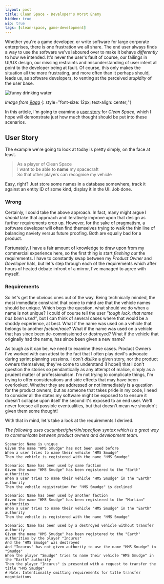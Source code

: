 ```yaml
---
layout: post
title: Clean Space - Developer's Worst Enemy
hidden: true
wip: true
tags: [clean-space, game-development]
---
```


Whether you're a game developer, or write software for large corporate enterprises, there is one frustration we all share. The end user always finds a way to use the software we've laboured over to make it behave _differently_ to how we intended. It's never the user's fault of course, our failings in UI/UX design, our missing restraints and misunderstanding of user intent all point to the developer being at fault. Of course, this only makes the situation all the more frustrating, and more often than it perhaps should, leads us, as software developers, to venting at the perceived _stupidity_ of the user base.

![funny drinking water](http://images-cdn.9gag.com/photo/aM1gyO6_460s_v1.jpg)

_Image from [9gag](http://9gag.com/)_
{: style="font-size: 12px; text-align: center;"}

In this article, I'm going to examine a [user story](https://en.wikipedia.org/wiki/User_story) for _Clean Space_, which I hope will demonstrate just how much thought should be put into these scenarios.

## User Story

The example we're going to look at today is pretty simply, on the face at least. 

> As a player of Clean Space<br />
> I want to be able to **name** my spacecraft<br />
> So that other players can recognise my vehicle

Easy, right? Just store some names in a database somewhere, track it against an entity ID of some kind, display it in the UI. Job done.

### Wrong

Certainly, I could take the above approach. In fact, many might argue I _should_ take that approach and iteratively improve upon that design as further requirements crop up. However, for the sake of pragmatism, a software developer will often find themselves trying to walk the thin line of balancing naviety versus future proofing. Both are equally bad for a product.

Fortunately, I have a fair amount of knowledge to draw upon from my commercial experience here, so the first thing is start _fleshing out_ the requirements. I have to constantly swap between my _Product Owner_ and _Developer_ hats, but let's step through each of the requirements which after hours of heated debate infront of a mirror, I've managed to agree with myself.

### Requirements

So let's get the obvious ones out of the way. Being technically minded, the most immediate constraint that come to mind are that the vehicle names should be unique. Which begs the question, what should we do when a name is not unique? I could of course tell the user _"tough luck, that name has been used"_, but I can think of several cases where that would be a shoddy experience, at best. What if the name was used on a vehicle that belongs to another _faction_/_race_? What if the name was used on a vehicle that has since been de-commissioned or destroyed? What if the vehicle that originally had the name, has since been given a new name?

As tough as it can be, we need to examine these cases. Product Owners I've worked with can attest to the fact that I often play devil's advocate during sprint planning sessions. I don't _dislike_ a given story, nor the product owners themselves; they've come to understand (I hope!) that I don't question the stories so pendantically as any attempt of malice, simply as a prudent matter of professionalism. I'm not trying to complicate things, I'm trying to offer considerations and side effects that may have been overlooked. Whether they are addressed or not immediately is a question for the product owners, but as someone that takes pride in my code, I need to consider all the states my software might be exposed to to ensure it doesn't collapse upon itself the second it's exposed to an end user. We'll never foresee all possible eventualities, but that doesn't mean we shouldn't given them some thought!

With that in mind, let's take a look at the requirements I derived. 

_The following uses [cucumber](https://cucumber.io/)/[gherkin](https://github.com/cucumber/cucumber/wiki/Gherkin)/[specflow](http://www.specflow.org/) syntax which is a great way to communicate between product owners and development team_.  

```cucumber
Scenario: Name is unique
Given the name "HMS Smudge" has not been used before
When a user tries to name their vehicle "HMS Smudge"
Then the vehicle is registered with the name "HMS Smudge"

Scenario: Name has been used by same faction
Given the name "HMS Smudge" has been registered to the "Earth" authorities
When a user tries to name their vehicle "HMS Smudge" in the "Earth" authority
Then the vehcile registration for "HMS Smudge" is declined

Scenario: Name has been used by another faction
Given the name "HMS Smudge" has been registered to the "Martian" authorities
When a user tries to name their vehicle "HMS Smudge" in the "Earth" authority
Then the vehcile is registered with the name "HMS Smudge" 

Scenario: Name has been used by a destroyed vehicle without transfer authority
Given the name "HMS Smudge" has been registered to the "Earth" authorities by the player "Incurus"
And the "HMS Smudge" was destroyed
And "Incurus" has not given authority to use the name "HMS Smudge" to "Smudge"
When the player "Smudge" tries to name their vehicle "HMS Smudge" in the "Earth" authority
Then the player "Incurus" is presented with a request to transfer the title "HMS Smudge"
# Note: Intentionally omitting requirements for title transfer negotiations
```
